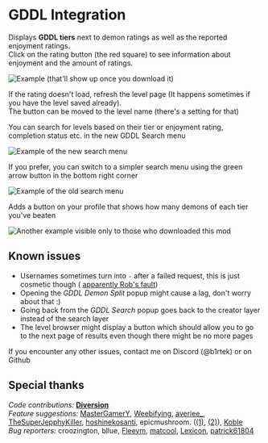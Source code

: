 # <cr> GDDL Integration </c>

Displays <cr>**GDDL tiers**</c> next to demon ratings as well as the reported <cb>enjoyment</c> ratings.  
Click on the rating button (the red square) to see information about enjoyment and the amount of ratings.

![Example (that'll show up once you download it)](b1rtek.gddlintegration/tier.png)

If the rating doesn't load, <cb>refresh</c> the level page (It happens sometimes if you have the level saved already).  
The button can be moved to the level name (there's a setting for that)

You can search for levels based on their tier or enjoyment rating, completion status etc. in the new GDDL Search menu

![Example of the new search menu](b1rtek.gddlintegration/search.png)

If you prefer, you can switch to a simpler search menu using the green arrow button in the bottom right corner

![Example of the old search menu](b1rtek.gddlintegration/old_search.png)

Adds a button on your profile that shows how many demons of each tier you've beaten

![Another example visible only to those who downloaded this mod](b1rtek.gddlintegration/split.png)

## Known issues

- <cy>Usernames</c> sometimes turn into <cy>`-`</c> after a <cr>failed</c> request, this is just cosmetic though (
  [apparently Rob's fault](https://github.com/geode-sdk/indexer/issues/557#issuecomment-1913375319))
- Opening the *GDDL Demon Split* popup <co>might</c> cause a lag, don't worry about that :)
- Going back from the *GDDL Search* popup goes back to the creator layer instead of the search layer
- The level browser might display a button which should allow you to go to the next page of results even though there might be no more pages

If you encounter any other issues, contact me on Discord (<cb>@b1rtek</c>) or on Github

## Special thanks

<cb>*Code contributions:*</c> <cy>**[Diversion](https://github.com/B1rtek/Geode-GDDLIntegration/pull/3)**</c>  
<cg>*Feature suggestions:*</c> <cy>[MasterGamerY](https://github.com/B1rtek/Geode-GDDLIntegration/issues/1), [Weebifying](https://github.com/B1rtek/Geode-GDDLIntegration/pull/2), [averiee_](https://github.com/B1rtek/Geode-GDDLIntegration/milestone/4), [TheSuperJepphyKiller](https://github.com/B1rtek/Geode-GDDLIntegration/issues/6), [hoshinekosanti](https://github.com/B1rtek/Geode-GDDLIntegration/issues/11),  epicmushroom. ([(1)](https://github.com/B1rtek/Geode-GDDLIntegration/issues/15), [(2)](https://github.com/B1rtek/Geode-GDDLIntegration/issues/20)), [Koble](https://github.com/B1rtek/Geode-GDDLIntegration/issues/21)</c>  
<cr>*Bug reporters:*</c> <cy>croozington, bllue, [Fleeym](https://github.com/geode-sdk/indexer/issues/557#issuecomment-1913780380), [matcool](https://github.com/geode-sdk/indexer/issues/557#issuecomment-1913780699), [Lexicon](https://github.com/B1rtek/Geode-GDDLIntegration/issues/7), [patrick61804](https://github.com/B1rtek/Geode-GDDLIntegration/issues/16)</c>
